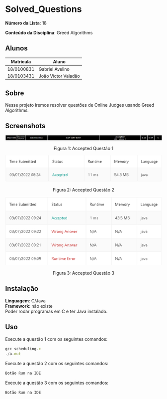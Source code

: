 
# Solved_Questions

**Número da Lista**: 18

**Conteúdo da Disciplina**: Greed Algorithms

## Alunos
|Matrícula | Aluno |
| -- | -- |
| 18/0100831  |  Gabriel Avelino |
| 18/0103431  |  João Victor Valadão |

## Sobre 
Nesse projeto iremos resolver questões de Online Judges usando Greed Algorithms.

## Screenshots

<center>

![accepted_SPOJ](assets/scheduling.png)
<figcaption>Figura 1: Accepted Questão 1</figcaption>

![accepted_SPOJ](assets/cookiesAccepted.png)
<figcaption>Figura 2: Accepted Questão 2</figcaption>

![accepted_SPOJ](assets/flowersAccepted.png)
<figcaption>Figura 3: Accepted Questão 3</figcaption>

</center>

## Instalação 
**Linguagem**: C/Java<br>
**Framework**: não existe<br>
Poder rodar programas em C e ter Java instalado.

## Uso 
Execute a questão 1 com os seguintes comandos:
```jsx
gcc scheduling.c
./a.out
```
Execute a questão 2 com os seguintes comandos:
```jsx
Botão Run na IDE
```
Execute a questão 3 com os seguintes comandos:
```jsx
Botão Run na IDE
```



